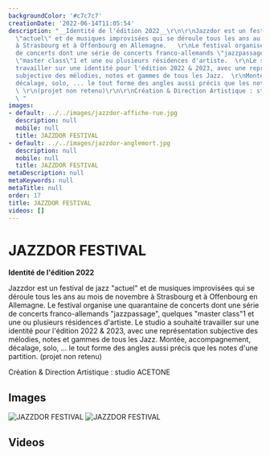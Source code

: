 ```yaml
---
backgroundColor: '#c7c7c7'
creationDate: '2022-06-14T11:05:54'
description: "__Identité de l'édition 2022__\r\n\r\nJazzdor est un festival de jazz
  \"actuel\" et de musiques improvisées qui se déroule tous les ans au mois de novembre
  à Strasbourg et à Offenbourg en Allemagne.   \r\nLe festival organise une quarantaine
  de concerts dont une série de concerts franco-allemands \"jazzpassage\", quelques
  \"master class\"1 et une ou plusieurs résidences d'artiste.  \r\nLe studio a souhaité
  travailler sur une identité pour l'édition 2022 & 2023, avec une représentation
  subjective des mélodies, notes et gammes de tous les Jazz.  \r\nMontée, accompagnement,
  décalage, solo, ... le tout forme des angles aussi précis que les notes d'une partition.
  \ \r\n(projet non retenu)\r\n\r\nCréation & Direction Artistique : studio ACETONE
  \ "
images:
- default: ../../images/jazzdor-affiche-rue.jpg
  description: null
  mobile: null
  title: JAZZDOR FESTIVAL
- default: ../../images/jazzdor-anglemort.jpg
  description: null
  mobile: null
  title: JAZZDOR FESTIVAL
metaDescription: null
metaKeywords: null
metaTitle: null
order: 17
title: JAZZDOR FESTIVAL
videos: []
---
```


# JAZZDOR FESTIVAL

__Identité de l'édition 2022__

Jazzdor est un festival de jazz "actuel" et de musiques improvisées qui se déroule tous les ans au mois de novembre à Strasbourg et à Offenbourg en Allemagne.
Le festival organise une quarantaine de concerts dont une série de concerts franco-allemands "jazzpassage", quelques "master class"1 et une ou plusieurs résidences d'artiste.
Le studio a souhaité travailler sur une identité pour l'édition 2022 & 2023, avec une représentation subjective des mélodies, notes et gammes de tous les Jazz.
Montée, accompagnement, décalage, solo, ... le tout forme des angles aussi précis que les notes d'une partition.
(projet non retenu)

Création & Direction Artistique : studio ACETONE

## Images

![JAZZDOR FESTIVAL](../../images/jazzdor-affiche-rue.jpg)
![JAZZDOR FESTIVAL](../../images/jazzdor-anglemort.jpg)

## Videos

